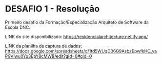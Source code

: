 # DESAFIO 1 - Resolução
Primeiro desafio da Formação/Especialização Arquiteto de Software da Escola DNC.

LINK do site disponibilizado: https://residencialarchitecture.netlify.app/

LINK da planilha de captura de dados: https://docs.google.com/spreadsheets/d/1td5WUqD36G9AsbzEpwfkHC_yaP9VIwu0Yo3EpY8cMW8/edit?gid=0#gid=0
